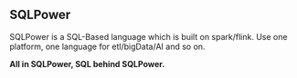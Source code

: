 ## SQLPower

SQLPower is a SQL-Based language which is built on spark/flink. Use one platform, one language for etl/bigData/AI and so on.


**All in SQLPower, SQL behind SQLPower.**
